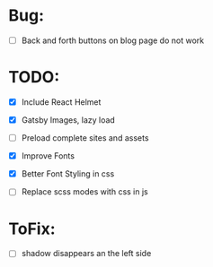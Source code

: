 # Bug: 
-[ ] Back and forth buttons on blog page do not work


# TODO: 
- [x]  Include React Helmet
- [x]  Gatsby Images, lazy load
- [ ]  Preload complete sites and assets
- [x]  Improve Fonts
- [x]  Better Font Styling in css
- [ ]  Replace scss modes with css in js


# ToFix: 
-[ ]   shadow disappears an the left side
